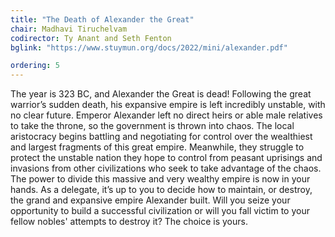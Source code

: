 ```yaml
---
title: "The Death of Alexander the Great"
chair: Madhavi Tiruchelvam
codirector: Ty Anant and Seth Fenton
bglink: "https://www.stuymun.org/docs/2022/mini/alexander.pdf"

ordering: 5
---
```

The year is 323 BC, and Alexander the Great is dead! Following the great warrior’s sudden death, his expansive empire is left incredibly unstable, with no clear future. Emperor Alexander left no direct heirs or able male relatives to take the throne, so the government is thrown into chaos.  The local aristocracy begins battling and negotiating for control over the wealthiest and largest fragments of this great empire. Meanwhile, they struggle to protect the unstable nation they hope to control from peasant uprisings and invasions from other civilizations who seek to take advantage of the chaos. The power to divide this massive and very wealthy empire is now in your hands. As a delegate, it’s up to you to decide how to maintain, or destroy, the grand and expansive empire Alexander built. Will you seize your opportunity to build a successful civilization or will you fall victim to your fellow nobles' attempts to destroy it? The choice is yours.
